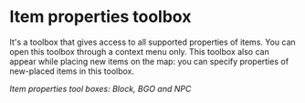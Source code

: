 # Item properties toolbox

It's a toolbox that gives access to all supported properties of items. You can open this toolbox through a context menu only. This toolbox also can appear while placing new items on the map: you can specify properties of new-placed items in this toolbox.

_Item properties tool boxes: Block, BGO and NPC_

<ImageZoom
  alt="Props_Block"
  url="screenshots/LevelEditing/Items/Props_Block.png"
  width="200px"
  :border="true"
/><ImageZoom
  alt="Props_BGO"
  url="screenshots/LevelEditing/Items/Props_BGO.png"
  width="200px"
  :border="true"
/><ImageZoom
  alt="Props_NPC_Container"
  url="screenshots/LevelEditing/Items/Props_NPC_Container.png"
  width="200px"
  :border="true"
/>
